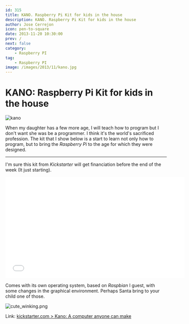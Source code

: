```yaml
---
id: 315
title: KANO. Raspberry Pi Kit for kids in the house
description: KANO. Raspberry Pi Kit for kids in the house
author: Jose Cerrejon
icon: pen-to-square
date: 2013-11-20 10:30:00
prev: /
next: false
category:
    - Raspberry PI
tag:
    - Raspberry PI
image: /images/2013/11/kano.jpg
---
```


# KANO: Raspberry Pi Kit for kids in the house

![kano](/images/2013/11/kano.jpg)

When my daughter has a few more age, I will teach how to program but I don't want she was be a programmer. I think it's the world's sacrificed profession. The kit that I show below is a start to learn not only how to program, but to bring the _Raspberry Pi_ to the age for which they were designed.

---

I'm sure this kit from _Kickstarter_ will get financiation before the end of the week (It just starting).

<iframe width="560" height="315" src="//www.youtube.com/embed/iNc6NRX2JG4" frameborder="0" allowfullscreen></iframe>

Comes with its own operating system, based on _Raspbian_ I guest, with some changes in the graphical environment. Perhaps Santa bring to your child one of those.

![cute_winking.png](/css/sm/cute_winking.png)

Link: [kickstarter.com > Kano: A computer anyone can make](https://www.kickstarter.com/projects/alexklein/kano-a-computer-anyone-can-make)
